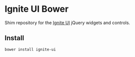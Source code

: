 # Ignite UI Bower
Shim repository for the [Ignite UI](https://github.com/IgniteUI/ignite-ui) jQuery widgets and controls.

## Install
```shell
bower install ignite-ui
```